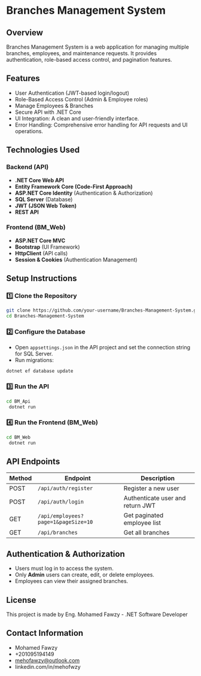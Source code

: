 # Branches Management System

## Overview
Branches Management System is a web application for managing multiple branches, employees, and maintenance requests. It provides authentication, role-based access control, and pagination features.

## Features
- User Authentication (JWT-based login/logout)
- Role-Based Access Control (Admin & Employee roles)
- Manage Employees & Branches
- Secure API with .NET Core
- UI Integration: A clean and user-friendly interface.
- Error Handling: Comprehensive error handling for API requests and UI operations.


## Technologies Used
### Backend (API)
- **.NET Core Web API**
- **Entity Framework Core (Code-First Approach)**
- **ASP.NET Core Identity** (Authentication & Authorization)
- **SQL Server** (Database)
- **JWT (JSON Web Token)**
- **REST API**

### Frontend (BM_Web)
- **ASP.NET Core MVC**
- **Bootstrap** (UI Framework)
- **HttpClient** (API calls)
- **Session & Cookies** (Authentication Management)

## Setup Instructions

### 1️⃣ Clone the Repository
```sh
git clone https://github.com/your-username/Branches-Management-System.git
cd Branches-Management-System
```

### 2️⃣ Configure the Database
- Open `appsettings.json` in the API project and set the connection string for SQL Server.
- Run migrations:
```sh
dotnet ef database update
```

### 3️⃣ Run the API
```sh
cd BM_Api
 dotnet run
```

### 4️⃣ Run the Frontend (BM_Web)
```sh
cd BM_Web
 dotnet run
```

## API Endpoints
| Method | Endpoint | Description |
|--------|---------|-------------|
| POST   | `/api/auth/register` | Register a new user |
| POST   | `/api/auth/login` | Authenticate user and return JWT |
| GET    | `/api/employees?page=1&pageSize=10` | Get paginated employee list |
| GET    | `/api/branches` | Get all branches |

## Authentication & Authorization
- Users must log in to access the system.
- Only **Admin** users can create, edit, or delete employees.
- Employees can view their assigned branches.

## License

This project is made by Eng. Mohamed Fawzy - .NET Software Developer

## Contact Information

- Mohamed Fawzy
- +201095194149
- mehofawzy@outlook.com
- linkedin.com/in/mehofwzy

